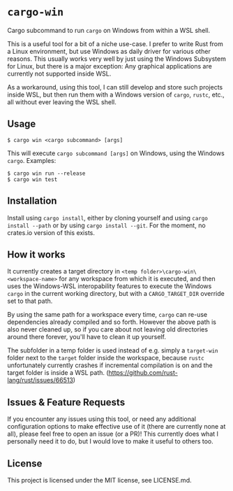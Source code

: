 # `cargo-win`

Cargo subcommand to run `cargo` on Windows from within a WSL shell.

This is a useful tool for a bit of a niche use-case. I prefer to write Rust
from a Linux environment, but use Windows as daily driver for various other
reasons. This usually works very well by just using the Windows Subsystem
for Linux, but there is a major exception: Any graphical applications are
currently not supported inside WSL.

As a workaround, using this tool, I can still develop and store such projects
inside WSL, but then run them with a Windows version of `cargo`, `rustc`, etc.,
all without ever leaving the WSL shell.

## Usage

```
$ cargo win <cargo subcommand> [args]
```

This will execute `cargo subcommand [args]` on Windows, using the Windows `cargo`.
Examples:
```
$ cargo win run --release
$ cargo win test
```

## Installation

Install using `cargo install`, either by cloning yourself and using `cargo install --path`
or by using `cargo install --git`. For the moment, no crates.io version of this exists.

## How it works

It currently creates a target directory in `<temp folder>\cargo-win\<workspace-name>` for
any workspace from which it is executed, and then uses the Windows-WSL interopability features
to execute the Windows `cargo` in the current working directory, but with a `CARGO_TARGET_DIR`
override set to that path.

By using the same path for a workspace every time, `cargo` can re-use dependencies already
compiled and so forth. However the above path is also never cleaned up, so if you care about
not leaving old directories around there forever, you'll have to clean it up yourself.

The subfolder in a temp folder is used instead of e.g. simply a `target-win` folder next to
the `target` folder inside the workspace, because `rustc` unfortunately currently crashes
if incremental compilation is on and the target folder is inside a WSL path.
(https://github.com/rust-lang/rust/issues/66513)

## Issues & Feature Requests

If you encounter any issues using this tool, or need any additional configuration options to
make effective use of it (there are currently none at all), please feel free to open an issue
(or a PR)! This currently does what I personally need it to do, but I would love to make it
useful to others too.

## License

This project is licensed under the MIT license, see LICENSE.md.
